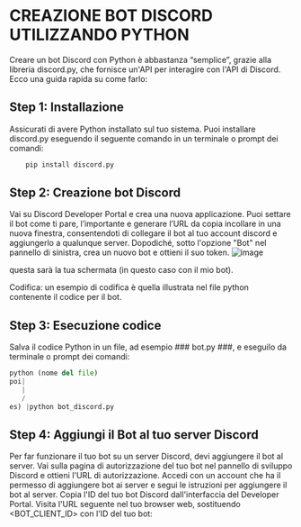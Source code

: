 # CREAZIONE BOT DISCORD UTILIZZANDO PYTHON
Creare un bot Discord con Python è abbastanza “semplice”, grazie alla libreria discord.py, che fornisce un'API per interagire con l'API di Discord. Ecco una guida rapida su come farlo:
## Step 1: Installazione
Assicurati di avere Python installato sul tuo sistema. Puoi installare discord.py eseguendo il seguente comando in un terminale o prompt dei comandi:
```python
	pip install discord.py
```
## Step 2: Creazione bot Discord
Vai su Discord Developer Portal e crea una nuova applicazione. Puoi settare il bot come ti pare, l’importante e generare l’URL da copia incollare in una nuova finestra, consentendoti di collegare il bot al tuo account discord e aggiungerlo a qualunque server.  Dopodiché, sotto l'opzione "Bot" nel pannello di sinistra, crea un nuovo bot e ottieni il suo token.
![image](https://github.com/AlbertoBruscolini/Progetto-Fine-Anno/assets/147493117/13434318-4522-4611-8daf-f6ebcf66e4fb)

questa sarà la tua schermata (in questo caso con il mio bot).

Codifica:
un esempio di codifica è quella illustrata nel file python contenente il codice per il bot.
 


## Step 3: Esecuzione codice
Salva il codice Python in un file, ad esempio ### bot.py ###, e eseguilo da terminale o prompt dei comandi:
```python	
python (nome del file)
poi|
   |
   /
es) |python bot_discord.py
```

## Step 4: Aggiungi il Bot al tuo server Discord
Per far funzionare il tuo bot su un server Discord, devi aggiungere il bot al server. Vai sulla pagina di autorizzazione del tuo bot nel pannello di sviluppo Discord e ottieni l'URL di autorizzazione. Accedi con un account che ha il permesso di aggiungere bot ai server e segui le istruzioni per aggiungere il bot al server.
Copia l'ID del tuo bot Discord dall'interfaccia del Developer Portal.
Visita l'URL seguente nel tuo browser web, sostituendo <BOT_CLIENT_ID> con l'ID del tuo bot:
